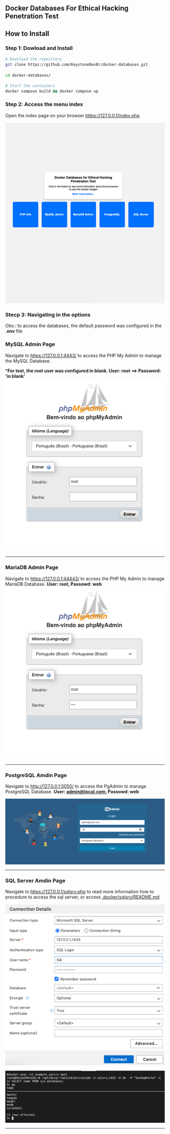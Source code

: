 ## Docker Databases For Ethical Hacking Penetration Test

## How to Install

### Step 1: Dowload and Install

```sh
# Download the repository
git clone https://github.com/KeystoneDevBr/docker-databases.git

cd docker-databases/

# Start the containers
docker compose build && docker compose up

```

### Step 2: Access the menu index

Open the index page on your browser https://127.0.0.1/index.php

![](./index.png)

### Stecp 3: Navigating in the options

Obs.: to access the databases, the default password was configured in the **.env** file

### MySQL Admin Page

Navigate to https://127.0.0.1:4443/ to access the PHP My Admin to manage the MySQL Database.

***For test, the root user was configured in blank. User: root ==>  Password: 'in blank'**
![](./mysql.png)

---
### MariaDB Admin Page

Navigate to https://127.0.0.1:44443/ to access the PHP My Admin to manage MariaDB Database.
**User: root, Passowd: web**
![](./mariadb.png)

___

### PostgreSQL Amdin Page

Navigate to http://127.0.0.1:5050/ to access the PgAdmin to manage PostgreSQL Database.
**User: admin@local.com, Passowd: web**

![](./postgreSQL.png)

___

### SQL Server Amdin Page

Navigate to https://127.0.0.1/sqlsrv.php to read more information how to procedure to access the sql server,
or access [.docker/sqlsrv/README.md](./.docker/sqlsrv/README.md)

![](./.docker/sqlsrv/connection-Details.png)

![](./sqlsrv.png)

___

